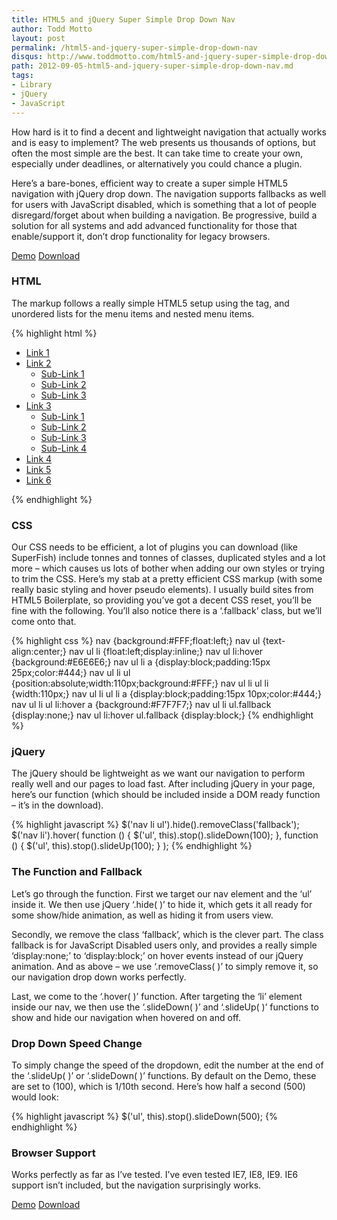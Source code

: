 ```yaml
---
title: HTML5 and jQuery Super Simple Drop Down Nav
author: Todd Motto
layout: post
permalink: /html5-and-jquery-super-simple-drop-down-nav
disqus: http://www.toddmotto.com/html5-and-jquery-super-simple-drop-down-nav
path: 2012-09-05-html5-and-jquery-super-simple-drop-down-nav.md
tags:
- Library
- jQuery
- JavaScript
---
```


How hard is it to find a decent and lightweight navigation that actually works and is easy to implement? The web presents us thousands of options, but often the most simple are the best. It can take time to create your own, especially under deadlines, or alternatively you could chance a plugin.

Here’s a bare-bones, efficient way to create a super simple HTML5 navigation with jQuery drop down. The navigation supports fallbacks as well for users with JavaScript disabled, which is something that a lot of people disregard/forget about when building a navigation. Be progressive, build a solution for all systems and add advanced functionality for those that enable/support it, don’t drop functionality for legacy browsers.

<div class="download-box">
  <a href="//toddmotto.com/labs/html5-jquery-nav" onclick="_gaq.push(['_trackEvent', 'Click', 'HTML5 jQuery Nav Demo', 'HTML5 jQuery Nav Demo Button']);">Demo</a>
  <a href="//toddmotto.com/labs/html5-jquery-nav/html5-jquery-nav.zip" onclick="_gaq.push(['_trackEvent', 'Click', 'HTML5 jQuery Nav Download', 'HTML5 jQuery Nav Download Button']);">Download</a>
</div>

### HTML
The markup follows a really simple HTML5 setup using the  tag, and unordered lists for the menu items and nested menu items.

{% highlight html %}
<nav>
  <ul>
    <li><a href="#">Link 1</a></li>
    <li>
      <a href="#">Link 2</a>
      <ul class="fallback">
        <li><a href="#">Sub-Link 1</a></li>
        <li><a href="#">Sub-Link 2</a></li>
        <li><a href="#">Sub-Link 3</a></li>
      </ul>
    </li>
    <li>
      <a href="#">Link 3</a>
      <ul class="fallback">
        <li><a href="#">Sub-Link 1</a></li>
        <li><a href="#">Sub-Link 2</a></li>
        <li><a href="#">Sub-Link 3</a></li>
        <li><a href="#">Sub-Link 4</a></li>
      </ul>
    </li>
    <li><a href="#">Link 4</a></li>
    <li><a href="#">Link 5</a></li>
    <li><a href="#">Link 6</a></li>
  </ul>
</nav>
{% endhighlight %}

### CSS
Our CSS needs to be efficient, a lot of plugins you can download (like SuperFish) include tonnes and tonnes of classes, duplicated styles and a lot more – which causes us lots of bother when adding our own styles or trying to trim the CSS. Here’s my stab at a pretty efficient CSS markup (with some really basic styling and hover pseudo elements). I usually build sites from HTML5 Boilerplate, so providing you’ve got a decent CSS reset, you’ll be fine with the following. You’ll also notice there is a ‘.fallback’ class, but we’ll come onto that.

{% highlight css %}
nav {background:#FFF;float:left;}
nav ul {text-align:center;}
nav ul li {float:left;display:inline;}
nav ul li:hover {background:#E6E6E6;}
nav ul li a {display:block;padding:15px 25px;color:#444;}
nav ul li ul {position:absolute;width:110px;background:#FFF;}
nav ul li ul li {width:110px;}
nav ul li ul li a {display:block;padding:15px 10px;color:#444;}
nav ul li ul li:hover a {background:#F7F7F7;}
nav ul li ul.fallback {display:none;}
nav ul li:hover ul.fallback {display:block;}
{% endhighlight %}

### jQuery
The jQuery should be lightweight as we want our navigation to perform really well and our pages to load fast. After including jQuery in your page, here’s our function (which should be included inside a DOM ready function – it’s in the download).

{% highlight javascript %}
$('nav li ul').hide().removeClass('fallback');
$('nav li').hover(
  function () {
    $('ul', this).stop().slideDown(100);
  },
  function () {
    $('ul', this).stop().slideUp(100);
  }
);
{% endhighlight %}

### The Function and Fallback

Let’s go through the function. First we target our nav element and the ‘ul’ inside it. We then use jQuery ‘.hide( )’ to hide it, which gets it all ready for some show/hide animation, as well as hiding it from users view.

Secondly, we remove the class ‘fallback’, which is the clever part. The class fallback is for JavaScript Disabled users only, and provides a really simple ‘display:none;’ to ‘display:block;’ on hover events instead of our jQuery animation. And as above – we use ‘.removeClass( )’ to simply remove it, so our navigation drop down works perfectly.

Last, we come to the ‘.hover( )’ function. After targeting the ‘li’ element inside our nav, we then use the ‘.slideDown( )’ and ‘.slideUp( )’ functions to show and hide our navigation when hovered on and off.

### Drop Down Speed Change

To simply change the speed of the dropdown, edit the number at the end of the ‘.slideUp( )’ or ‘.slideDown( )’ functions. By default on the Demo, these are set to (100), which is 1/10th second. Here’s how half a second (500) would look:

{% highlight javascript %}
$('ul', this).stop().slideDown(500);
{% endhighlight %}

### Browser Support

Works perfectly as far as I’ve tested. I’ve even tested IE7, IE8, IE9. IE6 support isn’t included, but the navigation surprisingly works.

<div class="download-box">
  <a href="//toddmotto.com/labs/html5-jquery-nav" onclick="_gaq.push(['_trackEvent', 'Click', 'HTML5 jQuery Nav Demo', 'HTML5 jQuery Nav Demo Button']);">Demo</a>
  <a href="//toddmotto.com/labs/html5-jquery-nav/html5-jquery-nav.zip" onclick="_gaq.push(['_trackEvent', 'Click', 'HTML5 jQuery Nav Download', 'HTML5 jQuery Nav Download Button']);">Download</a>
</div>
